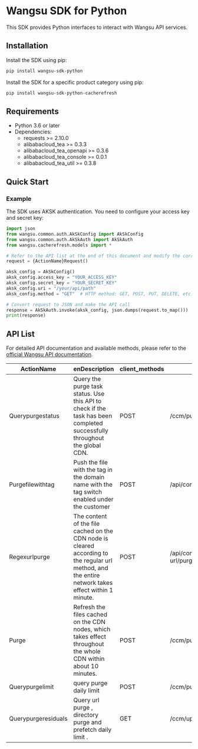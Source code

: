 # Wangsu SDK for Python

This SDK provides Python interfaces to interact with Wangsu API services.

## Installation

Install the SDK using pip:

```bash
pip install wangsu-sdk-python
```

Install the SDK for a specific product category using pip:

```bash
pip install wangsu-sdk-python-cacherefresh
```


## Requirements

- Python 3.6 or later
- Dependencies:
  - requests >= 2.10.0
  - alibabacloud_tea >= 0.3.3
  - alibabacloud_tea_openapi >= 0.3.6
  - alibabacloud_tea_console >= 0.0.1
  - alibabacloud_tea_util >= 0.3.8

## Quick Start

### Example

The SDK uses AKSK authentication. You need to configure your access key and secret key:

```python
import json
from wangsu.common.auth.AkSkConfig import AkSkConfig
from wangsu.common.auth.AkSkAuth import AkSkAuth
from wangsu.cacherefresh.models import *

# Refer to the API list at the end of this document and modify the corresponding {ActionName}, Method, Uri
request = {ActionName}Request()

aksk_config = AkSkConfig()
aksk_config.access_key = "YOUR_ACCESS_KEY"
aksk_config.secret_key = "YOUR_SECRET_KEY"
aksk_config.uri = "/your/api/path"
aksk_config.method = "GET"  # HTTP method: GET, POST, PUT, DELETE, etc.

# Convert request to JSON and make the API call
response = AkSkAuth.invoke(aksk_config, json.dumps(request.to_map()))
print(response)

```



## API List
For detailed API documentation and available methods, please refer to the [official Wangsu API documentation](https://www.wangsu.com/document/api-doc/Overview?productType=all).

| ActionName | enDescription | client_methods | uri |
| --- | --- | --- | --- |
| Querypurgestatus | Query the purge task status. Use this API to check if the task has been completed successfully throughout the global CDN. | POST | /ccm/purge/ItemIdQuery |
| Purgefilewithtag | Push the file with the tag in the domain name with the tag switch enabled under the customer | POST | /api/content/tag/purge |
| Regexurlpurge | The content of the file cached on the CDN node is cleared according to the regular url method, and the entire network takes effect within 1 minute. | POST | /api/content/regular-url/purge |
| Purge | Refresh the files cached on the CDN nodes, which takes effect throughout the whole CDN within about 10 minutes. | POST | /ccm/purge/ItemIdReceiver |
| Querypurgelimit | query purge daily limit | POST | /ccm/purge/limit |
| Querypurgeresiduals | Query url purge , directory purge and prefetch daily limit . | GET | /ccm/upperQuery |
